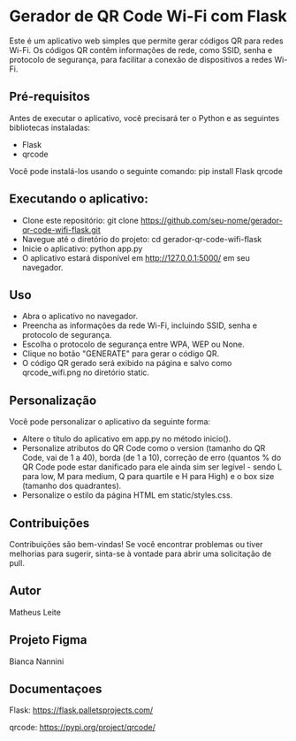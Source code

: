 <h1>Gerador de QR Code Wi-Fi com Flask</h1>

Este é um aplicativo web simples que permite gerar códigos QR para redes Wi-Fi. Os códigos QR contêm informações de rede, como SSID, senha e protocolo de segurança, para facilitar a conexão de dispositivos a redes Wi-Fi.

<h2>Pré-requisitos</h2>

Antes de executar o aplicativo, você precisará ter o Python e as seguintes bibliotecas instaladas:
- Flask
- qrcode

Você pode instalá-los usando o seguinte comando: pip install Flask qrcode

<h2>Executando o aplicativo:</h2>

- Clone este repositório: git clone https://github.com/seu-nome/gerador-qr-code-wifi-flask.git
- Navegue até o diretório do projeto: cd gerador-qr-code-wifi-flask
- Inicie o aplicativo: python app.py
- O aplicativo estará disponível em http://127.0.0.1:5000/ em seu navegador.

<h2>Uso</h2>

- Abra o aplicativo no navegador.
- Preencha as informações da rede Wi-Fi, incluindo SSID, senha e protocolo de segurança.
- Escolha o protocolo de segurança entre WPA, WEP ou None.
- Clique no botão "GENERATE" para gerar o código QR.
- O código QR gerado será exibido na página e salvo como qrcode_wifi.png no diretório static.

<h2>Personalização</h2>
Você pode personalizar o aplicativo da seguinte forma:

- Altere o título do aplicativo em app.py no método inicio().
- Personalize atributos do QR Code como o version (tamanho do QR Code, vai de 1 a 40), borda (de 1 a 10), correção de erro (quantos % do QR Code pode estar danificado para ele ainda sim ser legível - sendo L para low, M para medium, Q para quartile e H para High) e o box size (tamanho dos quadrantes).
- Personalize o estilo da página HTML em static/styles.css.

<h2>Contribuições</h2>
Contribuições são bem-vindas! Se você encontrar problemas ou tiver melhorias para sugerir, sinta-se à vontade para abrir uma solicitação de pull.

<h2>Autor</h2>
Matheus Leite

<h2>Projeto Figma</h2>
Bianca Nannini

<h2>Documentaçoes</h2>

Flask: https://flask.palletsprojects.com/

qrcode: https://pypi.org/project/qrcode/
